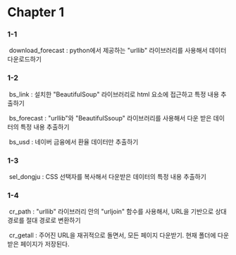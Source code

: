 # Chapter 1

### 1-1

​	download_forecast : python에서 제공하는 "urllib" 라이브러리를 사용해서 데이터 다운로드하기



### 1-2

​	bs_link : 설치한 "BeautifulSoup" 라이브러리로 html 요소에 접근하고 특정 내용 추출하기

​	bs_forecast : "urllib"와 "BeautifulSsoup" 라이브러리를 사용해서 다운 받은 데이터의 특정 내용 추출하기

​	bs_usd : 네이버 금융에서 환율 데이터만 추출하기



### 1-3

​	sel_dongju : CSS 선택자를 복사해서 다운받은 데이터의 특정 내용 추출하기



### 1-4

​	cr_path : "urllib" 라이브러리 안의 "urljoin" 함수를 사용해서, URL을 기반으로 상대 경로를 절대 경로로 변환하기

​	cr_getall : 주어진 URL을 재귀적으로 돌면서, 모든 페이지 다운받기. 현재 폴더에 다운받은 페이지가 저장된다.